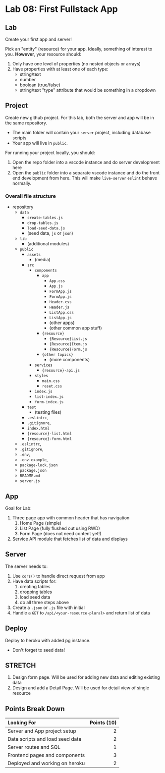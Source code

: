 Lab 08: First Fullstack App
===

## Lab

Create your first app and server!

Pick an "entity" (resource) for your app. Ideally, something of interest to you.
**However**, your resource should:

1. Only have one level of properties (no nested objects or arrays)
1. Have properties with at least one of each type:
    * string/text
    * number
    * boolean (true/false)
    * string/text "type" attribute that would be something in a dropdown

## Project

Create new github project. For this lab, both the server and app will be in the same repository.

* The main folder will contain your `server` project, including database scripts
* Your app will live in `public`.

For running your project locally, you should:

1. Open the repo folder into a vscode instance and do server development here
1. Open the `public` folder into a separate vscode instance and do
the front end development from here. This will make `live-server` `eslint` behave normally. 

### Overall file structure

* repository
    * `data`
        * `create-tables.js`
        * `drop-tables.js`
        * `load-seed-data.js`
        * (seed data, `js` or `json`)
    * `lib`
        * (additional modules)
    * `public`
        * `assets`
            * (media)
        * `src`
            * `components`
                * `app`
                    * `App.css`
                    * `App.js`
                    * `FormApp.js`
                    * `FormApp.js`
                    * `Header.css`
                    * `Header.js`
                    * `ListApp.css`
                    * `ListApp.js`
                    * (other apps)
                    * (other common app stuff)
                * `{resource}`
                    * `{Resource}List.js`
                    * `{Resource}Item.js`
                    * `{Resource}Form.js`
                * `{other topics}`
                    * (more components)
            * `services`
                * `{resource}-api.js`
            * `styles`
                * `main.css`
                * `reset.css`
            * `index.js`
            * `list-index.js`
            * `form-index.js`
        * `test`
            * (testing files)
        * `.eslintrc`, 
        * `.gitignore`,
        * `index.html` 
        * `{resource}-list.html` 
        * `{resource}-form.html` 
    * `.eslintrc`, 
    * `.gitignore`, 
    * `.env`, 
    * `.env.example`, 
    * `package-lock.json`
    * `package.json`
    * `README.md`
    * `server.js`

## App

Goal for Lab:
1. Three page app with common header that has navigation
    1. Home Page (simple)
    1. List Page (fully flushed out using RWD)
    1. Form Page (does not need content yet!)
1. Service API module that fetches list of data and displays

## Server

The server needs to:

1. Use `cors()` to handle direct request from app
1. Have data scripts for:
    1. creating tables 
    1. dropping tables
    1. load seed data
    1. do all three steps above
1. Create a `.json` or `.js` file with initial
1. Handle a `GET` to `/api/<your-resource-plural>` and return list of data

## Deploy

Deploy to heroku with added pg instance. 
* Don't forget to seed data!

## STRETCH

1. Design form page. Will be used for adding new data and editing existing data
1. Design and add a Detail Page. Will be used for detail view of single resource

## Points Break Down

Looking For | Points (10)
:--|--:
Server and App project setup | 2
Data scripts and load seed data | 2
Server routes and SQL | 1
Frontend pages and components | 3
Deployed and working on heroku | 2
